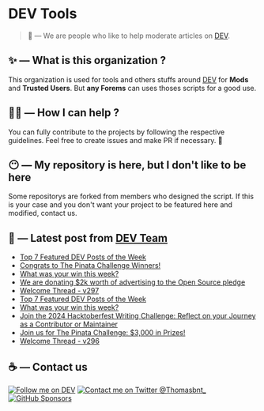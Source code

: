 # DEV Tools

> 🔧 — We are people who like to help moderate articles on [DEV](https://dev.to).

## ✨ — What is this organization ?

This organization is used for tools and others stuffs around [DEV](https://dev.to) for **Mods** and **Trusted Users**. But __any Forems__ can uses thoses scripts for a good use.


## 💪🏼 — How I can help ?

You can fully contribute to the projects by following the respective guidelines. Feel free to create issues and make PR if necessary. 🎉

## 😶 — My repository is here, but I don't like to be here

Some repositorys are forked from members who designed the script. If this is your case and you don't want your project to be featured here and modified, contact us.

## 📝 — Latest post from [DEV Team](https://dev.to/devteam)

<!-- BLOG-POST-LIST:START -->
- [Top 7 Featured DEV Posts of the Week](https://dev.to/devteam/top-7-featured-dev-posts-of-the-week-2mf)
- [Congrats to The Pinata Challenge Winners!](https://dev.to/devteam/congrats-to-the-pinata-challenge-winners-5d2e)
- [What was your win this week?](https://dev.to/devteam/what-was-your-win-this-week-4bm7)
- [We are donating $2k worth of advertising to the Open Source pledge](https://dev.to/devteam/we-are-donating-2k-worth-of-advertising-to-the-open-source-pledge-4p75)
- [Welcome Thread - v297](https://dev.to/devteam/welcome-thread-v297-22mc)
- [Top 7 Featured DEV Posts of the Week](https://dev.to/devteam/top-7-featured-dev-posts-of-the-week-1k1m)
- [What was your win this week?](https://dev.to/devteam/what-was-your-win-this-week-13hp)
- [Join the 2024 Hacktoberfest Writing Challenge: Reflect on your Journey as a Contributor or Maintainer](https://dev.to/devteam/join-the-2024-hacktoberfest-writing-challenge-reflect-on-your-journey-as-a-contributor-or-maintainer-nd0)
- [Join us for The Pinata Challenge: $3,000 in Prizes!](https://dev.to/devteam/join-us-for-the-the-pinata-challenge-3000-in-prizes-59cb)
- [Welcome Thread - v296](https://dev.to/devteam/welcome-thread-v296-1ce8)
<!-- BLOG-POST-LIST:END -->


## ☕ — Contact us

[![Follow me on DEV](https://img.shields.io/badge/dev.to-%2308090A.svg?&style=for-the-badge&logo=dev.to&logoColor=white&alt=devto)](https://dev.to/thomasbnt)
[![Contact me on Twitter @Thomasbnt_](https://img.shields.io/badge/Contact%20me%20on%20Twitter-%231DA1F2.svg?&style=for-the-badge&logo=twitter&logoColor=white&alt=twitter)](https://twitter.com/messages/1142357270-1142357270?text=Hello,%20I%20contact%20you%20from%20devtotools%20&recipient_id=1142357270) [![GitHub Sponsors](https://img.shields.io/badge/Sponsor%20me-%23EA54AE.svg?&style=for-the-badge&logo=github-sponsors&logoColor=white)](https://github.com/sponsors/thomasbnt)


